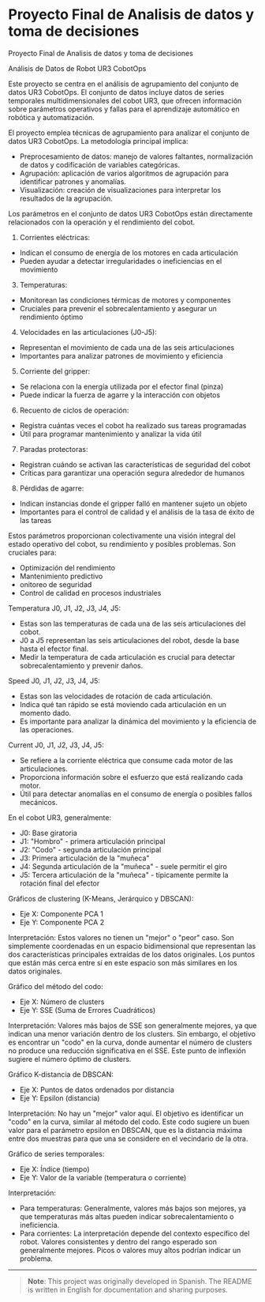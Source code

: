 # Proyecto Final de Analisis de datos y toma de decisiones
Proyecto Final de Analisis de datos y toma de decisiones

Análisis de Datos de Robot UR3 CobotOps


Este proyecto se centra en el análisis de agrupamiento del conjunto de datos UR3 CobotOps. El conjunto de datos incluye datos de series temporales multidimensionales del cobot UR3, que ofrecen información sobre parámetros operativos y fallas para el aprendizaje automático en robótica y automatización.

El proyecto emplea técnicas de agrupamiento para analizar el conjunto de datos UR3 CobotOps. La metodología principal implica:

- Preprocesamiento de datos: manejo de valores faltantes, normalización de datos y codificación de variables categóricas.
- Agrupación: aplicación de varios algoritmos de agrupación para identificar patrones y anomalías.
- Visualización: creación de visualizaciones para interpretar los resultados de la agrupación.

Los parámetros en el conjunto de datos UR3 CobotOps están directamente relacionados con la operación y el rendimiento del cobot. 

1.	Corrientes eléctricas:
  - Indican el consumo de energía de los motores en cada articulación
  -	Pueden ayudar a detectar irregularidades o ineficiencias en el movimiento
3.	Temperaturas: 
  -	Monitorean las condiciones térmicas de motores y componentes
  -	Cruciales para prevenir el sobrecalentamiento y asegurar un rendimiento óptimo
4.	Velocidades en las articulaciones (J0-J5): 
  -	Representan el movimiento de cada una de las seis articulaciones
  -	Importantes para analizar patrones de movimiento y eficiencia
5.	Corriente del gripper: 
  -	Se relaciona con la energía utilizada por el efector final (pinza)
  -	Puede indicar la fuerza de agarre y la interacción con objetos
6.	Recuento de ciclos de operación: 
  -	Registra cuántas veces el cobot ha realizado sus tareas programadas
  -	Útil para programar mantenimiento y analizar la vida útil
7.	Paradas protectoras: 
  -	Registran cuándo se activan las características de seguridad del cobot
  -	Críticas para garantizar una operación segura alrededor de humanos
8.	Pérdidas de agarre: 
  -	Indican instancias donde el gripper falló en mantener sujeto un objeto
  -	Importantes para el control de calidad y el análisis de la tasa de éxito de las tareas


Estos parámetros proporcionan colectivamente una visión integral del estado operativo del cobot, su rendimiento y posibles problemas. Son cruciales para:
  -	Optimización del rendimiento
  -	Mantenimiento predictivo
  - onitoreo de seguridad
  - Control de calidad en procesos industriales


Temperatura J0, J1, J2, J3, J4, J5: 

- Estas son las temperaturas de cada una de las seis articulaciones del cobot.
-	J0 a J5 representan las seis articulaciones del robot, desde la base hasta el efector final.
-	Medir la temperatura de cada articulación es crucial para detectar sobrecalentamiento y prevenir daños.
  
Speed J0, J1, J2, J3, J4, J5:

-	Estas son las velocidades de rotación de cada articulación.
-	Indica qué tan rápido se está moviendo cada articulación en un momento dado.
-	Es importante para analizar la dinámica del movimiento y la eficiencia de las operaciones.
  
Current J0, J1, J2, J3, J4, J5:

-	Se refiere a la corriente eléctrica que consume cada motor de las articulaciones.
- Proporciona información sobre el esfuerzo que está realizando cada motor.
-	Útil para detectar anomalías en el consumo de energía o posibles fallos mecánicos.
  
En el cobot UR3, generalmente:

- J0: Base giratoria 
- J1: "Hombro" - primera articulación principal 
- J2: "Codo" - segunda articulación principal 
- J3: Primera articulación de la "muñeca" 
- J4: Segunda articulación de la "muñeca" - suele permitir el giro 
- J5: Tercera articulación de la "muñeca" - típicamente permite la rotación final del efector

Gráficos de clustering (K-Means, Jerárquico y DBSCAN): 
-	Eje X: Componente PCA 1
-	Eje Y: Componente PCA 2
  
Interpretación: Estos valores no tienen un "mejor" o "peor" caso. Son simplemente coordenadas en un espacio bidimensional que representan las dos características principales extraídas de los datos originales. Los puntos que están más cerca entre sí en este espacio son más similares en los datos originales.

Gráfico del método del codo: 
-	Eje X: Número de clusters
-	Eje Y: SSE (Suma de Errores Cuadráticos)
  
Interpretación: Valores más bajos de SSE son generalmente mejores, ya que indican una menor variación dentro de los clusters. Sin embargo, el objetivo es encontrar un "codo" en la curva, donde aumentar el número de clusters no produce una reducción significativa en el SSE. Este punto de inflexión sugiere el número óptimo de clusters. 

Gráfico K-distancia de DBSCAN: 
-	Eje X: Puntos de datos ordenados por distancia
-	Eje Y: Epsilon (distancia)
  
Interpretación: No hay un "mejor" valor aquí. El objetivo es identificar un "codo" en la curva, similar al método del codo. Este codo sugiere un buen valor para el parámetro epsilon en DBSCAN, que es la distancia máxima entre dos muestras para que una se considere en el vecindario de la otra. 

Gráfico de series temporales: 
-	Eje X: Índice (tiempo)
-	Eje Y: Valor de la variable (temperatura o corriente)
  
Interpretación: 
-	Para temperaturas: Generalmente, valores más bajos son mejores, ya que temperaturas más altas pueden indicar sobrecalentamiento o ineficiencia.
-	Para corrientes: La interpretación depende del contexto específico del robot. Valores consistentes y dentro del rango esperado son generalmente mejores. Picos o valores muy altos podrían indicar un problema.

---

> **Note**: This project was originally developed in Spanish. The README is written in English for documentation and sharing purposes.


